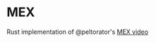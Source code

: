 # MEX

Rust implementation of @peltorator's [MEX video](https://www.youtube.com/watch?v=JDuVLyKn7Yw)
